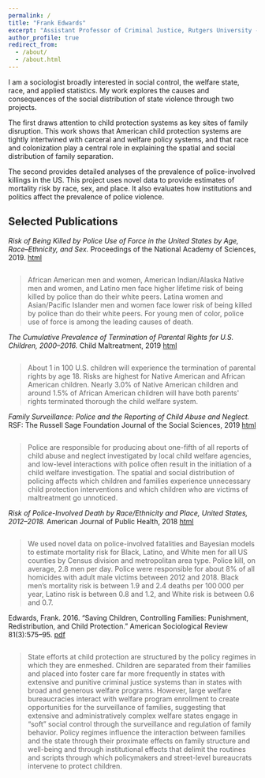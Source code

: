 ```yaml
---
permalink: /
title: "Frank Edwards"
excerpt: "Assistant Professor of Criminal Justice, Rutgers University - Newark"
author_profile: true
redirect_from: 
  - /about/
  - /about.html
---
```


<!-- For altmetric and dimensions badges -->
<script type='text/javascript' src='https://d1bxh8uas1mnw7.cloudfront.net/assets/embed.js'></script>

<!-- begin intro -->
I am a sociologist broadly interested in social control, the welfare state, race, and applied statistics. My work explores the causes and consequences of the social distribution of state violence through two projects.

The first draws attention to child protection systems as key sites of family disruption. This work shows that American child protection systems are tightly intertwined with carceral and welfare policy systems, and that race and colonization play a central role in explaining the spatial and social distribution of family separation.

The second provides detailed analyses of the prevalence of police-involved killings in the US. This project uses novel data to provide estimates of mortality risk by race, sex, and place. It also evaluates how institutions and politics affect the prevalence of police violence.

## Selected Publications

*Risk of Being Killed by Police Use of Force in the United States by Age, Race–Ethnicity, and Sex.* Proceedings of the National Academy of Sciences, 2019. [html](https://www.pnas.org/content/116/34/16793)

<span data-badge-popover="right" data-badge-type="2" data-doi="10.1073/pnas.1821204116" class="altmetric-embed" style ="display: inline-block"></span> 

>African American men and women, American Indian/Alaska Native men and women, and Latino men face higher lifetime risk of being killed by police than do their white peers. Latina women and Asian/Pacific Islander men and women face lower risk of being killed by police than do their white peers. For young men of color, police use of force is among the leading causes of death.

*The Cumulative Prevalence of Termination of Parental Rights for U.S. Children, 2000–2016.* Child Maltreatment, 2019 [html](https://doi.org/10.1177/1077559519848499) 

<span data-badge-popover="right" data-badge-type="2" data-doi="10.1177/1077559519848499" class="altmetric-embed" style ="display: inline-block"></span>  

>About 1 in 100 U.S. children will experience the termination of parental rights by age 18. Risks are highest for Native American and African American children. Nearly 3.0% of Native American children and around 1.5% of African American children will have both parents' rights terminated thorough the child welfare system. 

*Family Surveillance: Police and the Reporting of Child Abuse and Neglect.* RSF: The Russell Sage Foundation Journal of the Social Sciences, 2019 [html](https://www.rsfjournal.org/content/5/1/50)

<span data-badge-popover="right" data-badge-type="2" data-doi="10.7758/RSF.2019.5.1.03
" class="altmetric-embed" style ="display: inline-block"></span>  

>Police are responsible for producing about one-fifth of all reports of child abuse and neglect investigated by local child welfare agencies, and low-level interactions with police often result in the initiation of a child welfare investigation. The spatial and social distribution of policing affects which children and families experience unnecessary child protection interventions and which children who are victims of maltreatment go unnoticed.

*Risk of Police-Involved Death by Race/Ethnicity and Place, United States, 2012–2018.* American Journal of Public Health, 2018 [html](https://ajph.aphapublications.org/doi/10.2105/AJPH.2018.304559)

<span data-badge-popover="right" data-badge-type="2" data-doi="10.2105/AJPH.2018.304559" class="altmetric-embed" style ="display: inline-block"></span>  

> We used novel data on police-involved fatalities and Bayesian models to estimate mortality risk for Black, Latino, and White men for all US counties by Census division and metropolitan area type. Police kill, on average, 2.8 men per day. Police were responsible for about 8% of all homicides with adult male victims between 2012 and 2018. Black men’s mortality risk is between 1.9 and 2.4 deaths per 100 000 per year, Latino risk is between 0.8 and 1.2, and White risk is between 0.6 and 0.7.


Edwards, Frank. 2016. “Saving Children, Controlling Families: Punishment, Redistribution, and Child Protection.” American Sociological Review 81(3):575–95. [pdf](http://frankedwards.net/wp-content/uploads/2016/03/savingchildren.pdf)

<span data-badge-popover="right" data-badge-type="2" data-doi="10.1177/0003122416638652" class="altmetric-embed" style ="display: inline-block"></span>  

>State efforts at child protection are structured by the policy regimes in which they are enmeshed. Children are separated from their families and placed into foster care far more frequently in states with extensive and punitive criminal justice systems than in states with broad and generous welfare programs. However, large welfare bureaucracies interact with welfare program enrollment to create opportunities for the surveillance of families, suggesting that extensive and administratively complex welfare states engage in “soft” social control through the surveillance and regulation of family behavior. Policy regimes influence the interaction between families and the state through their proximate effects on family structure and well-being and through institutional effects that delimit the routines and scripts through which policymakers and street-level bureaucrats intervene to protect children.



